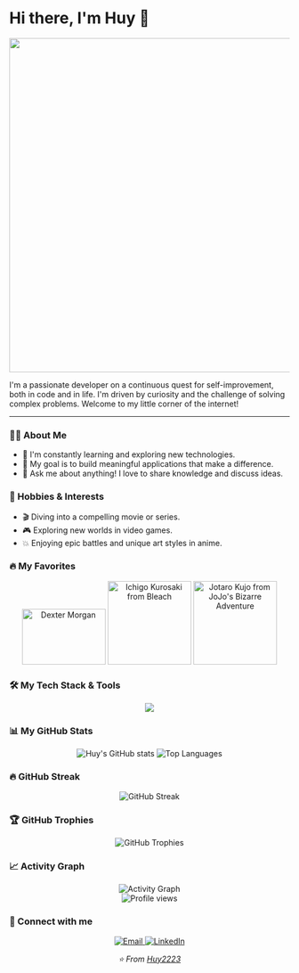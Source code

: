 # Hi there, I'm Huy 👋

<div align="center">
  <img src="" width="600" />
</div>

I'm a passionate developer on a continuous quest for self-improvement, both in code and in life. I'm driven by curiosity and the challenge of solving complex problems. Welcome to my little corner of the internet!

---

### 👨‍💻 About Me
<ul>
  <li>🌱 I'm constantly learning and exploring new technologies.</li>
  <li>🚀 My goal is to build meaningful applications that make a difference.</li>
  <li>💬 Ask me about anything! I love to share knowledge and discuss ideas.</li>
</ul>

### 🎯 Hobbies & Interests
<ul>
  <li>🎬 Diving into a compelling movie or series.</li>
  <li>🎮 Exploring new worlds in video games.</li>
  <li>💥 Enjoying epic battles and unique art styles in anime.</li>
</ul>

### 🔥 My Favorites
<p align="center">
<img src="https://github.com/user-attachments/assets/b359a713-c93d-451a-a931-4806db733776" width="150" height="100" alt="Dexter Morgan"/>
  
<img src="https://github.com/user-attachments/assets/93e21fd0-ae4e-49ca-a3fc-5575c73cbcba" width="150" alt="Ichigo Kurosaki from Bleach"/>

<img src="https://github.com/user-attachments/assets/1fc11162-e120-4770-b818-38bc900b8e6a" width="150" alt="Jotaro Kujo from JoJo's Bizarre Adventure"/>
</p>

 

  
</p>

### 🛠️ My Tech Stack & Tools
<p align="center">
  <a href="https://skillicons.dev">
    <img src="https://skillicons.dev/icons?i=js,html,css,react,nodejs,git,github,vscode,figma" />
  </a>
</p>

### 📊 My GitHub Stats
<div align="center">
  <img src="https://github-readme-stats.vercel.app/api?username=Huy2223&show_icons=true&theme=radical&count_private=true&hide_border=true" alt="Huy's GitHub stats" />
  <img src="https://github-readme-stats.vercel.app/api/top-langs/?username=Huy2223&layout=compact&theme=radical&hide_border=true" alt="Top Languages" />
</div>

### 🔥 GitHub Streak
<div align="center">
  <img src="https://github-readme-streak-stats.herokuapp.com/?user=Huy2223&theme=radical&hide_border=true" alt="GitHub Streak" />
</div>

### 🏆 GitHub Trophies
<div align="center">
  <img src="https://github-profile-trophy.vercel.app/?username=Huy2223&theme=radical&no-frame=true&no-bg=false&margin-w=4" alt="GitHub Trophies" />
</div>

### 📈 Activity Graph
<div align="center">
  <img src="https://github-readme-activity-graph.vercel.app/graph?username=Huy2223&theme=radical&bg_color=20232a&hide_border=true" alt="Activity Graph" />
</div>

<div align="center">
  <img src="https://komarev.com/ghpvc/?username=Huy2223&label=Profile%20views&color=0e75b6&style=flat" alt="Profile views" />
</div>

### 🤝 Connect with me
<p align="center">
  <a href="mailto:huynguyenfptu@gmail.com">
    <img src="https://img.shields.io/badge/Email-D14836?style=for-the-badge&logo=gmail&logoColor=white" alt="Email" />
  </a>
  <a href="https://linkedin.com/in/huy-nguyễn-quốc-483343378">
    <img src="https://img.shields.io/badge/LinkedIn-0077B5?style=for-the-badge&logo=linkedin&logoColor=white" alt="LinkedIn" />
  </a>
</p>

<div align="center">
  <i>⭐️ From <a href="https://github.com/Huy2223">Huy2223</a></i>
</div>
